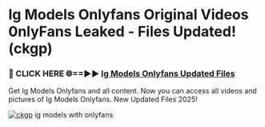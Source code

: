 # Ig Models Onlyfans Original Videos 0nlyFans Leaked - Files Updated! (ckgp)

<h3>🔴 CLICK HERE 🌐==►► <a href="https://tinyurl.com/ms9xzufz" rel="nofollow">Ig Models Onlyfans Updated Files</a></h3>

Get Ig Models Onlyfans and all content. Now you can access all videos and pictures of Ig Models Onlyfans. New Updated Files 2025!

[![ckgp](https://i.imgur.com/ppqm5kG.gif)](https://tinyurl.com/ms9xzufz)
ig models with onlyfans